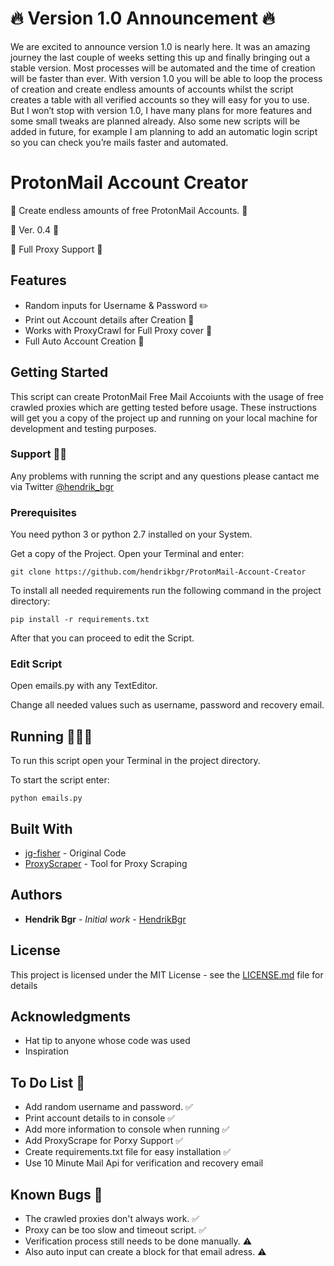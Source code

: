 # 🔥 Version 1.0 Announcement 🔥

We are excited to announce version 1.0 is nearly here. It was an amazing journey the last couple of weeks setting this up and finally bringing out a stable version. Most processes will be automated and the time of creation will be faster than ever. With version 1.0 you will be able to loop the process of creation and create endless amounts of accounts whilst the script creates a table with all verified accounts so they will easy for you to use.  But I won’t stop with version 1.0, I have many plans for more features and some small tweaks are planned already. Also some new scripts will be added in future, for example I am planning to add an automatic login script so you can check you’re mails faster and automated.

# ProtonMail Account Creator

🚀 Create endless amounts of free ProtonMail Accounts. 🚀

📌 Ver. 0.4 📌

🤖 Full Proxy Support 🤖

## Features

* Random inputs for Username & Password ✏️
* Print out Account details after Creation 🧾
* Works with ProxyCrawl for Full Proxy cover 🤫
* Full Auto Account Creation 🤖

## Getting Started

This script can create ProtonMail Free Mail Accoiunts with the usage of free crawled proxies which are getting tested before usage. 
These instructions will get you a copy of the project up and running on your local machine for development and testing purposes.

### Support 👨‍💻

Any problems with running the script and any questions please cantact me via Twitter [@hendrik_bgr](https://twitter.com/Hendrik_bgr)

### Prerequisites

You need python 3 or python 2.7 installed on your System.

Get a copy of the Project. Open your Terminal and enter:

```
git clone https://github.com/hendrikbgr/ProtonMail-Account-Creator
```

To install all needed requirements run the following command in the project directory:

```
pip install -r requirements.txt
```

After that you can proceed to edit the Script.

### Edit Script

Open emails.py with any TextEditor.

Change all needed values such as username, password and recovery email.

## Running 🏃🏽‍♂️

To run this script open your Terminal in the project directory.

To start the script enter:

```
python emails.py
```

## Built With

* [jg-fisher](https://github.com/jg-fisher/protonMailGenerator) - Original Code
* [ProxyScraper](https://github.com/JaredLGillespie/proxyscrape) - Tool for Proxy Scraping

## Authors

* **Hendrik Bgr** - *Initial work* - [HendrikBgr](https://github.com/hendrikbgr)


## License

This project is licensed under the MIT License - see the [LICENSE.md](LICENSE.md) file for details

## Acknowledgments

* Hat tip to anyone whose code was used
* Inspiration

## To Do List 📝

* Add random username and password. ✅
* Print account details to in console ✅
* Add more information to console when running ✅
* Add ProxyScrape for Porxy Support ✅
* Create requirements.txt file for easy installation ✅
* Use 10 Minute Mail Api for verification and recovery email

## Known Bugs 🐛

* The crawled proxies don't always work. ✅
* Proxy can be too slow and timeout script. ✅
* Verification process still needs to be done manually. ⚠️
* Also auto input can create a block for that email adress. ⚠️

